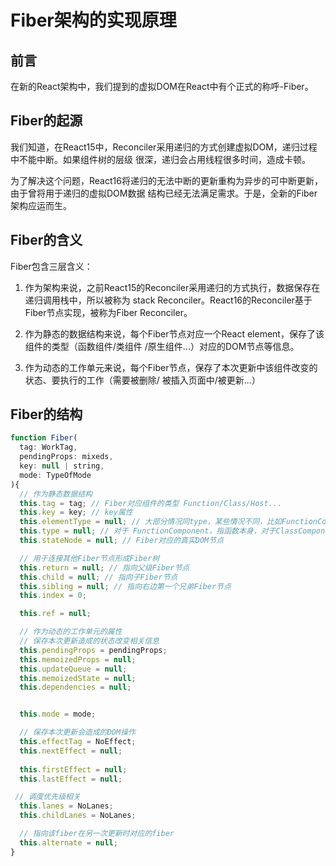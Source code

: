 # Fiber架构的实现原理
## 前言
在新的React架构中，我们提到的虚拟DOM在React中有个正式的称呼-Fiber。

## Fiber的起源
我们知道，在React15中，Reconciler采用递归的方式创建虚拟DOM，递归过程中不能中断。如果组件树的层级
很深，递归会占用线程很多时间，造成卡顿。

为了解决这个问题，React16将递归的无法中断的更新重构为异步的可中断更新，由于曾将用于递归的虚拟DOM数据
结构已经无法满足需求。于是，全新的Fiber架构应运而生。

## Fiber的含义

Fiber包含三层含义：

1. 作为架构来说，之前React15的Reconciler采用递归的方式执行，数据保存在递归调用栈中，所以被称为
stack Reconciler。React16的Reconciler基于Fiber节点实现，被称为Fiber Reconciler。

2. 作为静态的数据结构来说，每个Fiber节点对应一个React element，保存了该组件的类型（函数组件/类组件
/原生组件...）对应的DOM节点等信息。

3. 作为动态的工作单元来说，每个Fiber节点，保存了本次更新中该组件改变的状态、要执行的工作（需要被删除/
被插入页面中/被更新...）

## Fiber的结构
```js
function Fiber(
  tag: WorkTag,
  pendingProps: mixeds,
  key: null | string,
  mode: TypeOfMode
){
  // 作为静态数据结构
  this.tag = tag; // Fiber对应组件的类型 Function/Class/Host...
  this.key = key; // key属性
  this.elementType = null; // 大部分情况同type，某些情况不同，比如FunctionComponent使用React.memo包裹
  this.type = null; // 对于 FunctionComponent，指函数本身，对于ClassComponent，指class，对于HostComponent，指DOM节点tagName
  this.stateNode = null; // Fiber对应的真实DOM节点

  // 用于连接其他Fiber节点形成Fiber树
  this.return = null; // 指向父级Fiber节点
  this.child = null; // 指向子Fiber节点
  this.sibling = null; // 指向右边第一个兄弟Fiber节点
  this.index = 0;

  this.ref = null;

  // 作为动态的工作单元的属性
  // 保存本次更新造成的状态改变相关信息
  this.pendingProps = pendingProps;
  this.memoizedProps = null;
  this.updateQueue = null;
  this.memoizedState = null;
  this.dependencies = null;


  this.mode = mode;

  // 保存本次更新会造成的DOM操作
  this.effectTag = NoEffect;
  this.nextEffect = null;
    
  this.firstEffect = null;
  this.lastEffect = null;

 // 调度优先级相关
  this.lanes = NoLanes;
  this.childLanes = NoLanes;

  // 指向该fiber在另一次更新时对应的fiber
  this.alternate = null;
}

```
